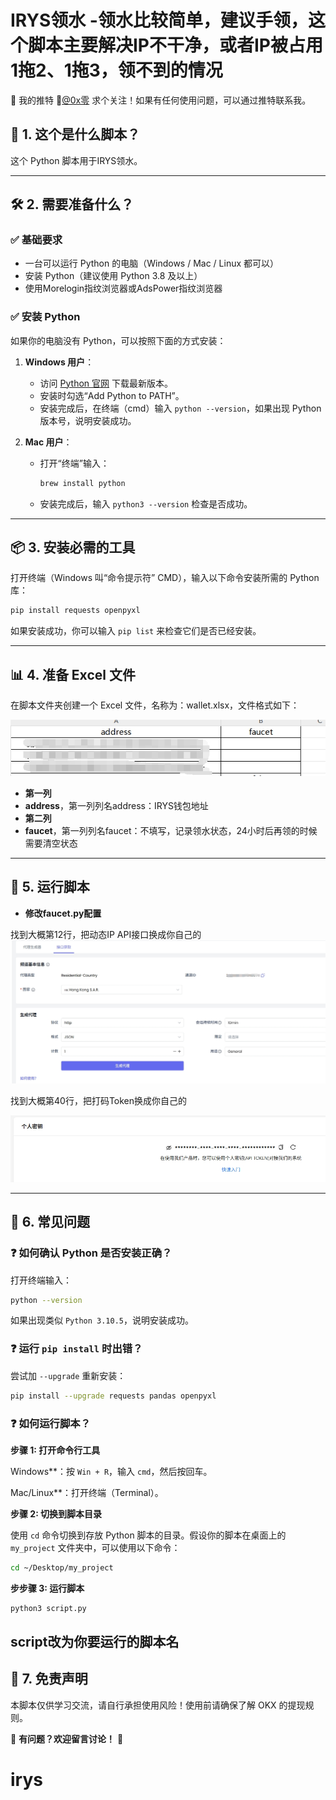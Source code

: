 # IRYS领水 -领水比较简单，建议手领，这个脚本主要解决IP不干净，或者IP被占用1拖2、1拖3，领不到的情况
📢 我的推特
🔗[@0x零](https://x.com/0xlin168) 求个关注！如果有任何使用问题，可以通过推特联系我。
## 📌 1. 这个是什么脚本？
这个 Python 脚本用于IRYS领水。

---

## 🛠 2. 需要准备什么？

### ✅ 基础要求
- 一台可以运行 Python 的电脑（Windows / Mac / Linux 都可以）
- 安装 Python（建议使用 Python 3.8 及以上）
- 使用Morelogin指纹浏览器或AdsPower指纹浏览器

### ✅ 安装 Python
如果你的电脑没有 Python，可以按照下面的方式安装：
1. **Windows 用户**：
   - 访问 [Python 官网](https://www.python.org/downloads/) 下载最新版本。
   - 安装时勾选“Add Python to PATH”。
   - 安装完成后，在终端（cmd）输入 `python --version`，如果出现 Python 版本号，说明安装成功。

2. **Mac 用户**：
   - 打开“终端”输入：
     ```sh
     brew install python
     ```
   - 安装完成后，输入 `python3 --version` 检查是否成功。

---

## 📦 3. 安装必需的工具

打开终端（Windows 叫“命令提示符” CMD），输入以下命令安装所需的 Python 库：

```sh
pip install requests openpyxl
```

如果安装成功，你可以输入 `pip list` 来检查它们是否已经安装。

---

## 📊 4. 准备 Excel 文件

在脚本文件夹创建一个 Excel 文件，名称为：wallet.xlsx，文件格式如下：

![](https://raw.githubusercontent.com/0xlin888/irys/refs/heads/main/images/xlsx.png?raw=true)

- **第一列**
- **address**，第一列列名address：IRYS钱包地址
- **第二列**
- **faucet**，第一列列名faucet：不填写，记录领水状态，24小时后再领的时候需要清空状态
---

## 📜 5. 运行脚本

- **修改faucet.py配置**

找到大概第12行，把动态IP API接口换成你自己的
![](https://raw.githubusercontent.com/0xlin888/irys/refs/heads/main/images/nst.png?raw=true)

找到大概第40行，把打码Token换成你自己的

![](https://raw.githubusercontent.com/0xlin888/irys/refs/heads/main/images/no.png?raw=true)

---

## 🧐 6. 常见问题

### ❓ 如何确认 Python 是否安装正确？
打开终端输入：
```sh
python --version
```
如果出现类似 `Python 3.10.5`，说明安装成功。

### ❓ 运行 `pip install` 时出错？
尝试加 `--upgrade` 重新安装：
```sh
pip install --upgrade requests pandas openpyxl
```
### ❓ 如何运行脚本？

**步骤 1: 打开命令行工具**

Windows**：按 `Win + R`，输入 `cmd`，然后按回车。

Mac/Linux**：打开终端（Terminal）。

**步骤 2: 切换到脚本目录**

使用 `cd` 命令切换到存放 Python 脚本的目录。假设你的脚本在桌面上的 `my_project` 文件夹中，可以使用以下命令：

```bash
cd ~/Desktop/my_project
```
**步步骤 3: 运行脚本**
```bash
python3 script.py
```
script改为你要运行的脚本名
---

## 🛑 7. 免责声明
本脚本仅供学习交流，请自行承担使用风险！使用前请确保了解 OKX 的提现规则。

📌 **有问题？欢迎留言讨论！** 🚀
# irys
